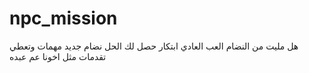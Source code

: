 # npc_mission
هل مليت من النضام العب العادي ابتكار حصل لك الحل نضام جديد مهمات وتعطي تقدمات مثل اخونا عم عبده 
